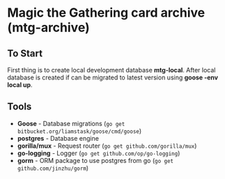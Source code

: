 Magic the Gathering card archive (mtg-archive)
================================================

To Start
--------
First thing is to create local development database **mtg-local**. After local database
is created if can be migrated to latest version using **goose -env local up**.

Tools
-----

* **Goose** - Database migrations (`go get bitbucket.org/liamstask/goose/cmd/goose`)
* **postgres** - Database engine
* **gorilla/mux** - Request router (`go get github.com/gorilla/mux`)
* **go-logging** - Logger (`go get github.com/op/go-logging`)
* **gorm** - ORM package to use postgres from go (`go get github.com/jinzhu/gorm`)
